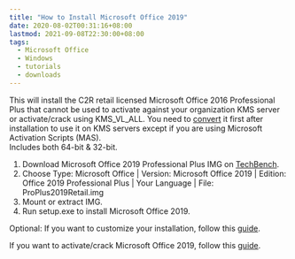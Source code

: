 ```yaml
---
title: "How to Install Microsoft Office 2019"
date: 2020-08-02T00:31:16+08:00
lastmod: 2021-09-08T22:30:00+08:00
tags:
  - Microsoft Office
  - Windows
  - tutorials
  - downloads
---
```

This will install the C2R retail licensed Microsoft Office 2016 Professional Plus that cannot be used to activate against your organization KMS server or activate/crack using KMS_VL_ALL. You need to [convert](../how-to-convert-microsoft-office-to-volume/) it first after installation to use it on KMS servers except if you are using Microsoft Activation Scripts (MAS).\
Includes both 64-bit & 32-bit.

1. Download Microsoft Office 2019 Professional Plus IMG on [TechBench](https://tb.rg-adguard.net/public.php).
2. Choose Type: Microsoft Office | Version: Microsoft Office 2019 | Edition: Office 2019 Professional Plus | Your Language | File: ProPlus2019Retail.img
3. Mount or extract IMG.
4. Run setup.exe to install Microsoft Office 2019.

Optional: If you want to customize your installation, follow this [guide](../how-to-customize-microsoft-office-2019-installation/).

If you want to activate/crack Microsoft Office 2019, follow this [guide](../how-to-activate-microsoft-office/).